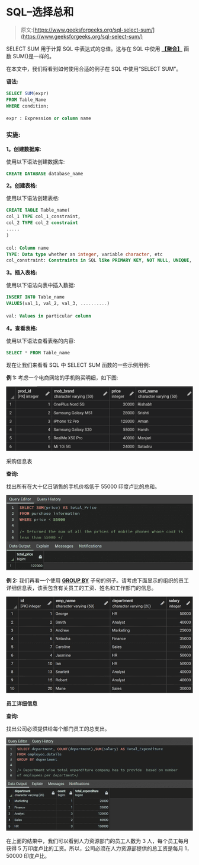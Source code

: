 # SQL–选择总和

> 原文:[https://www.geeksforgeeks.org/sql-select-sum/](https://www.geeksforgeeks.org/sql-select-sum/)

SELECT SUM 用于计算 SQL 中表达式的总值。这与在 SQL 中使用 [**<u>【聚合】</u>**](https://www.geeksforgeeks.org/aggregate-functions-in-sql/) 函数 SUM()是一样的。

在本文中，我们将看到如何使用合适的例子在 SQL 中使用“SELECT SUM”。

**语法:**

```sql
SELECT SUM(expr)
FROM Table_Name
WHERE condition;

expr : Expression or column name
```

### **实施:**

**1。创建数据库:**

使用以下语法创建数据库:

```sql
CREATE DATABASE database_name
```

**2。创建表格:**

使用以下语法创建表格:

```sql
CREATE TABLE Table_name(
col_1 TYPE col_1_constraint,
col_2 TYPE col_2 constraint
.....
)

col: Column name
TYPE: Data type whether an integer, variable character, etc
col_constraint: Constraints in SQL like PRIMARY KEY, NOT NULL, UNIQUE, REFERENCES, etc
```

**3。插入表格:**

使用以下语法向表中插入数据:

```sql
INSERT INTO Table_name
VALUES(val_1, val_2, val_3, ..........)

val: Values in particular column
```

**4。查看表格:**

使用以下语法查看表格的内容:

```sql
SELECT * FROM Table_name
```

现在让我们来看看 SQL 中 SELECT SUM 函数的一些示例用例:

**例 1:** 考虑一个电商网站的手机购买明细，如下图:

![](img/3930e5bd968e91c0e21d8d78f0a0dc87.png)

采购信息表

**查询:**

找出所有在大十亿日销售的手机价格低于 55000 印度卢比的总和。

![](img/0e6494e39d1f166c0b8046c7c90139da.png)

**例 2:** 我们再看一个使用 [**GROUP BY**](https://www.geeksforgeeks.org/sql-group-by/) 子句的例子。请考虑下面显示的组织的员工详细信息表，该表包含有关员工的工资、姓名和工作部门的信息。

![](img/dc7b00840efaf7dfd02e93fa3fd4e565.png)

**员工详细信息**

**查询:**

找出公司必须提供给每个部门员工的总支出。

![](img/2ef80730ef14d3fe7beca41b317411da.png)

在上面的结果中，我们可以看到人力资源部门的员工人数为 3 人，每个员工每月获得 5 万印度卢比的工资。所以，公司必须在人力资源部提供的总工资是每月 1，50000 印度卢比。